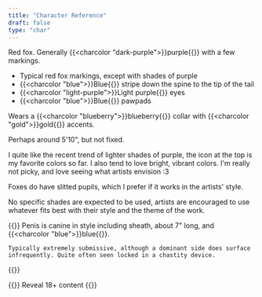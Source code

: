 ```yaml
---
title: "Character Reference"
draft: false
type: "char"
---
```


Red fox. Generally {{<charcolor "dark-purple">}}purple{{</charcolor>}}
with a few markings.

* Typical red fox markings, except with shades of purple
* {{<charcolor "blue">}}Blue{{</charcolor>}} stripe down the spine to the tip of the tail
* {{<charcolor "light-purple">}}Light purple{{</charcolor>}} eyes
* {{<charcolor "blue">}}Blue{{</charcolor>}} pawpads

Wears a {{<charcolor "blueberry">}}blueberry{{</charcolor>}} collar with
{{<charcolor "gold">}}gold{{</charcolor>}} accents.

Perhaps around 5'10", but not fixed.

I quite like the recent trend of lighter shades of purple, the icon at
the top is my favorite colors so far. I also tend to love bright, vibrant
colors. I'm really not picky, and love seeing what artists envision :3

Foxes do have slitted pupils, which I prefer if it works in the artists' style.

No specific shades are expected to be used, artists are encouraged to
use whatever fits best with their style and the theme of the work.

{{<nsfw>}}
    Penis is canine in style including sheath, about 7" long, and
    {{<charcolor "blue">}}blue{{</charcolor>}}.

    Typically extremely submissive, although a dominant side does surface
    infrequently. Quite often seen locked in a chastity device.
{{</nsfw>}}

{{<reveal>}}
    Reveal 18+ content
{{</reveal>}}
